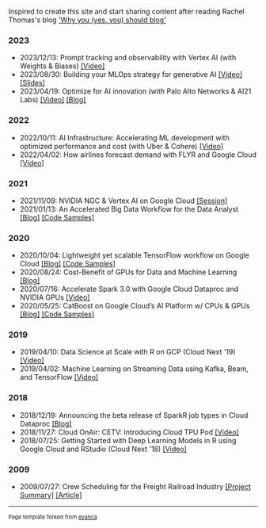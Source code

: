 Inspired to create this site and start sharing content after reading Rachel Thomas's blog ['Why you (yes, you) should blog'](https://medium.com/@racheltho/why-you-yes-you-should-blog-7d2544ac1045)

### 2023
- 2023/12/13: Prompt tracking and observability with Vertex AI (with Weights & Biases) [[Video]](https://youtu.be/lDGtKfO3MmU?si=bM_4iYmKEoWvlEE2)
- 2023/08/30: Building your MLOps strategy for generative AI [[Video]](https://youtu.be/UfUoG_Ijgq4?feature=shared) [[Slides]](https://assets.swoogo.com/uploads/2862320-64f243ebd9fab.pdf) 
- 2023/04/19: Optimize for AI innovation (with Palo Alto Networks & AI21 Labs) [[Video]](https://youtu.be/Xg5ZC0Zgm4c) [[Blog]](https://cloud.google.com/blog/topics/partners/palo-alto-and-ai21-labs-use-google-cloud-ai-infrastructure)


### 2022
- 2022/10/11: AI Infrastructure: Accelerating ML development with optimized performance and cost (with Uber & Cohere) [[Video]](https://youtu.be/8Dph6ki1TJc) 
- 2022/04/02: How airlines forecast demand with FLYR and Google Cloud [[Video]](https://youtu.be/zVAF258K7LE) 

### 2021
- 2021/11/09: NVIDIA NGC & Vertex AI on Google Cloud [[Session]](https://raw.githubusercontent.com/mchrestkha/mchrestkha.github.io/master/images/A31680%20-%20NGC%20Vertex%20AI%20Session%20(1).jpg) 
- 2021/01/13: An Accelerated Big Data Workflow for the Data Analyst [[Blog]](https://mchrestkha.medium.com/an-accelerated-big-data-workflow-for-the-data-analyst-5921c9fda866) [[Code Samples]](https://github.com/mchrestkha/machine_learning_examples/tree/master/fannie_mae_loans/rapids_xgboost/notebooks)

### 2020
- 2020/10/04: Lightweight yet scalable TensorFlow workflow on Google Cloud [[Blog]](https://medium.com/@mchrestkha/lightweight-yet-scalable-tensorflow-workflow-on-google-cloud-b32e0ba410c6?source=friends_link&sk=2d170d715cb2540090e1dff87fa4bb5e) [[Code Samples]](https://github.com/mchrestkha/machine_learning_examples/tree/master/catsdogs/tensorflow)
- 2020/08/24: Cost-Benefit of GPUs for Data and Machine Learning [[Blog]](https://medium.com/@mchrestkha/cost-benefit-of-gpus-for-data-and-machine-learning-f7ce86e5a20f?source=friends_link&sk=aa03a4ac438b3f279133423d5862ede2) 
- 2020/07/16: Accelerate Spark 3.0 with Google Cloud Dataproc and NVIDIA GPUs [[Video]](https://info.nvidia.com/accelerate-spark-3-with-gcp-and-nvidia-gpus-reg-page.html "Accelerate Spark 3.0 with Google Cloud Dataproc and NVIDIA GPUs
")
- 2020/05/25: CatBoost on Google Cloud’s AI Platform w/ CPUs & GPUs [[Blog]](https://medium.com/@mchrestkha/catboost-on-google-clouds-ai-platform-w-cpus-gpus-130e4407e132?source=friends_link&sk=95579b7ba4a447e581d6981c715b01d1) [[Code Samples]](https://github.com/mchrestkha/machine_learning_examples/tree/master/census)


### 2019
- 2019/04/10: Data Science at Scale with R on GCP (Cloud Next '19) [[Video]](https://www.youtube.com/watch?v=XpNVixSN-Mg "Data Science at Scale with R on GCP (Cloud Next '19)")
- 2019/04/02: Machine Learning on Streaming Data using Kafka, Beam, and TensorFlow [[Video]](https://videos.confluent.io/watch/xJADoLGgH145sD2zApjaXM "Machine Learning on Streaming Data using Kafka, Beam, and TensorFlow")

### 2018
- 2018/12/19: Announcing the beta release of SparkR job types in Cloud Dataproc [[Blog]](https://cloud.google.com/blog/products/ai-machine-learning/announcing-the-beta-release-of-sparkr-job-types-in-cloud-dataproc)
- 2018/11/27: Cloud OnAir: CETV: Introducing Cloud TPU Pod [[Video]](https://www.youtube.com/watch?v=-G36qELTpfc "Cloud OnAir: CETV: Introducing Cloud TPU Pod")
- 2018/07/25: Getting Started with Deep Learning Models in R using Google Cloud and RStudio (Cloud Next '18) [[Video]](https://www.youtube.com/watch?v=y6vPAe9Z7QI "Getting Started with Deep Learning Models in R using Google Cloud and RStudio (Cloud Next '18)")


[comment]: <> (https://raw.githubusercontent.com/mchrestkha/mchrestkha.github.io/master/images/dataproc_nvidia_webinar.jpeg)
[comment]: <> (https://img.youtube.com/vi/XpNVixSN-Mg/0.jpg)
[comment]: <> (https://cdn.vidyard.com/thumbnails/Xk4mTCGIRBAxFX6BKSGJJg/0237f6efc0ee69a356e06f.jpg)
[comment]: <> (https://img.youtube.com/vi/y6vPAe9Z7QI/0.jpg)
[comment]: <> (https://img.youtube.com/vi/-G36qELTpfc/0.jpg)

### 2009
- 2009/07/27: Crew Scheduling for the Freight Railroad Industry [[Project Summary]](https://drive.google.com/file/d/0Bx7SoDjWBsbNMjdjNzM0NGUtODQwNS00YzI0LTg1NTMtNDkwMjFiNWQ1YjNl/view?usp=sharing) [[Article]](https://www.orie.cornell.edu/news/outstanding-master-engineering-projects-win-silent-hoist-and-crane-materials-handling-prizes) 

---
<p style="font-size:11px">Page template forked from <a href="https://github.com/evanca/quick-portfolio">evanca</a></p>
<!-- Remove above link if you don't want to attibute -->

